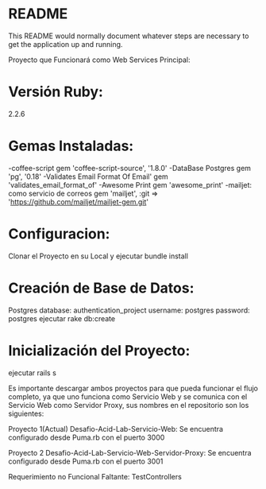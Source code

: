 # README

This README would normally document whatever steps are necessary to get the
application up and running.

Proyecto que Funcionará como Web Services Principal:

# Versión Ruby:
2.2.6

# Gemas Instaladas:
-coffee-script
gem 'coffee-script-source', '1.8.0'
-DataBase Postgres
gem 'pg', '0.18'
-Validates Email Format Of Email'
gem 'validates_email_format_of'
-Awesome Print
gem 'awesome_print'
-mailjet: como servicio de correos
gem 'mailjet', :git => 'https://github.com/mailjet/mailjet-gem.git'

# Configuracion:
Clonar el Proyecto en su Local y ejecutar bundle install

# Creación de Base de Datos:
  Postgres
  database: authentication_project
  username: postgres
  password: postgres
  ejecutar rake db:create

# Inicialización del Proyecto:
ejecutar rails s

Es importante descargar ambos proyectos para que pueda funcionar el flujo completo, ya que uno funciona como Servicio Web y se comunica con el Servicio Web como Servidor Proxy, sus nombres en el repositorio son los siguientes:

Proyecto 1(Actual)
Desafio-Acid-Lab-Servicio-Web: Se encuentra configurado desde Puma.rb con el puerto 3000

Proyecto 2
Desafio-Acid-Lab-Servicio-Web-Servidor-Proxy: Se encuentra configurado desde Puma.rb con el puerto 3001

Requerimiento no Funcional Faltante:
TestControllers
